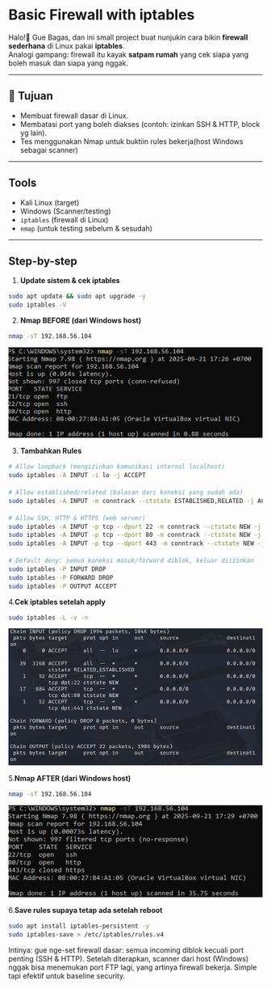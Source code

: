 # Basic Firewall with iptables

Halo!👋 
Gue Bagas, dan ini small project buat nunjukin cara bikin **firewall sederhana** di Linux pakai **iptables**.  
Analogi gampang: firewall itu kayak **satpam rumah** yang cek siapa yang boleh masuk dan siapa yang nggak.

---

## 🎯 Tujuan
- Membuat firewall dasar di Linux.  
- Membatasi port yang boleh diakses (contoh: izinkan SSH & HTTP, block yg lain).
- Tes menggunakan Nmap untuk buktiin rules bekerja(host Windows sebagai scanner) 
---

## Tools
- Kali Linux (target)
- Windows (Scanner/testing)
- `iptables` (firewall di Linux)  
- `nmap` (untuk testing sebelum & sesudah)

---

## Step-by-step

1. **Update sistem & cek iptables**
```bash
sudo apt update && sudo apt upgrade -y
sudo iptables -V
```
2. **Nmap BEFORE (dari Windows host)**
```bash
nmap -sT 192.168.56.104
```
<p align="center">
  <img src="images/nmap-before.png" alt="nmap-before after" width="700">
</p> 

3. **Tambahkan Rules**
```bash
# Allow loopback (mengizinkan komunikasi internal localhost)
sudo iptables -A INPUT -i lo -j ACCEPT

# Allow established/related (balasan dari koneksi yang sudah ada)
sudo iptables -A INPUT -m conntrack --ctstate ESTABLISHED,RELATED -j ACCEPT

# Allow SSH, HTTP & HTTPS (web server)
sudo iptables -A INPUT -p tcp --dport 22 -m conntrack --ctstate NEW -j ACCEPT
sudo iptables -A INPUT -p tcp --dport 80 -m conntrack --ctstate NEW -j ACCEPT
sudo iptables -A INPUT -p tcp --dport 443 -m conntrack --ctstate NEW -j ACCEPT

# Default deny: semua koneksi masuk/forward diblok, keluar diizinkan
sudo iptables -P INPUT DROP
sudo iptables -P FORWARD DROP
sudo iptables -P OUTPUT ACCEPT
```
4.**Cek iptables setelah apply**
```bash
sudo iptables -L -v -n
```
<p align="center">
  <img src="images/Iptables.png" alt="nmap-before after" width="700">
</p> 

5.**Nmap AFTER (dari Windows host)**
```bash
nmap -sT 192.168.56.104
```
<p align="center">
  <img src="images/nmap-after.png" alt="nmap-after" width="700">
</p> 

6.**Save rules supaya tetap ada setelah reboot**
```bash
sudo apt install iptables-persistent -y
sudo iptables-save > /etc/iptables/rules.v4
```
Intinya: gue nge-set firewall dasar: semua incoming diblok kecuali port penting (SSH & HTTP). Setelah diterapkan, scanner dari host (Windows) nggak bisa menemukan port FTP lagi, yang artinya firewall bekerja. Simple tapi efektif untuk baseline security.
